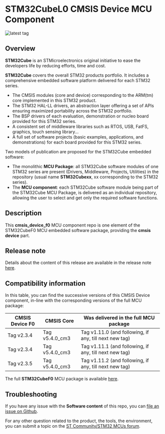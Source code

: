 # STM32CubeL0 CMSIS Device MCU Component

![latest tag](https://img.shields.io/github/v/tag/STMicroelectronics/cmsis_device_f0.svg?color=brightgreen)

## Overview

**STM32Cube** is an STMicroelectronics original initiative to ease the developers life by reducing efforts, time and cost.

**STM32Cube** covers the overall STM32 products portfolio. It includes a comprehensive embedded software platform delivered for each STM32 series.
   * The CMSIS modules (core and device) corresponding to the ARM(tm) core implemented in this STM32 product.
   * The STM32 HAL-LL drivers, an abstraction layer offering a set of APIs ensuring maximized portability across the STM32 portfolio.
   * The BSP drivers of each evaluation, demonstration or nucleo board provided for this STM32 series.
   * A consistent set of middleware libraries such as RTOS, USB, FatFS, graphics, touch sensing library...
   * A full set of software projects (basic examples, applications, and demonstrations) for each board provided for this STM32 series.

Two models of publication are proposed for the STM32Cube embedded software:
   * The monolithic **MCU Package**: all STM32Cube software modules of one STM32 series are present (Drivers, Middleware, Projects, Utilities) in the repository (usual name **STM32Cubexx**, xx corresponding to the STM32 series).
   * The **MCU component**: each STM32Cube software module being part of the STM32Cube MCU Package, is delivered as an individual repository, allowing the user to select and get only the required software functions.

## Description

This **cmsis_device_f0** MCU component repo is one element of the STM32CubeF0 MCU embedded software package, providing the **cmsis device** part.

## Release note

Details about the content of this release are available in the release note [here](https://htmlpreview.github.io/?https://github.com/STMicroelectronics/cmsis_device_f0/blob/master/Release_Notes.html).

## Compatibility information

In this table, you can find the successive versions of this CMSIS Device component, in-line with the corresponding versions of the full MCU package:

CMSIS Device F0 | CMSIS Core | Was delivered in the full MCU package
--------------- | ---------- | -------------------------------------
Tag v2.3.4 | Tag v5.4.0_cm3 | Tag v1.11.0 (and following, if any, till next new tag)
Tag v2.3.4 | Tag v5.4.0_cm3 | Tag v1.11.1 (and following, if any, till next new tag)
Tag v2.3.5 | Tag v5.4.0_cm3 | Tag v1.11.2 (and following, if any, till next new tag)

The full **STM32CubeF0** MCU package is available [here](https://github.com/STMicroelectronics/STM32CubeF0).

## Troubleshooting
If you have any issue with the **Software content** of this repo, you can [file an issue on Github](https://github.com/STMicroelectronics/cmsis_device_f0/issues/new).

For any other question related to the product, the tools, the environment, you can submit a topic on the [ST Community/STM32 MCUs forum](https://community.st.com/s/topic/0TO0X000000BSqSWAW/stm32-mcus).
